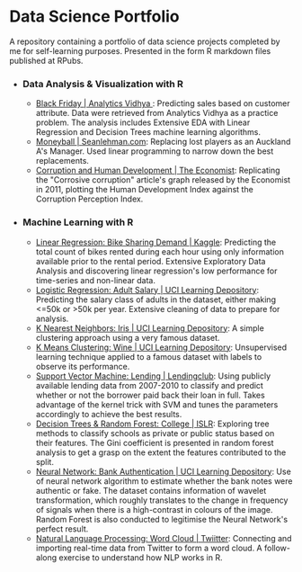# Data Science Portfolio


A repository containing a portfolio of data science projects completed by me for self-learning purposes. Presented in the form R markdown files published at RPubs.


- ### Data Analysis & Visualization with R
   - [Black Friday |  Analytics Vidhya ](http://rpubs.com/LeeJunHan/454168): Predicting sales based on customer attribute. Data were retrieved from Analytics Vidhya as a practice problem. The analysis includes Extensive EDA with Linear Regression and Decision Trees machine learning algorithms.
   - [Moneyball | Seanlehman.com](http://rpubs.com/LeeJunHan/453841): Replacing lost players as an Auckland A's Manager. Used linear programming to narrow down the best replacements.
   - [Corruption and Human Development | The Economist](http://rpubs.com/LeeJunHan/453686): Replicating the "Corrosive corruption" article's graph released by the Economist in 2011, plotting the Human Development Index against the Corruption Perception Index.
  
  


- ### Machine Learning with R
  - [Linear Regression: Bike Sharing Demand | Kaggle](http://rpubs.com/LeeJunHan/450898): Predicting the total count of bikes rented during each hour using only information available prior to the rental period. Extensive Exploratory Data Analysis and discovering linear regression's low performance for time-series and non-linear data. 
  - [Logistic Regression: Adult Salary | UCI Learning Depository](http://rpubs.com/LeeJunHan/450142): Predicting the salary class of adults in the dataset, either making <=50k or >50k per year. Extensive cleaning of data to prepare for analysis.
  - [K Nearest Neighbors: Iris | UCI Learning Depository](http://rpubs.com/LeeJunHan/450973): A simple clustering approach using a very famous dataset.  
  - [K Means Clustering: Wine | UCI Learning Depository](http://rpubs.com/LeeJunHan/450046): Unsupervised learning technique applied to a famous dataset with labels to observe its performance. 
  - [Support Vector Machine: Lending | Lendingclub](http://rpubs.com/LeeJunHan/450085): Using publicly available lending data from 2007-2010 to classify and predict whether or not the borrower paid back their loan in full. Takes advantage of the kernel trick with SVM and tunes the parameters accordingly to achieve the best results.
  - [Decision Trees & Random Forest: College | ISLR](http://rpubs.com/LeeJunHan/451869): Exploring tree methods to classify schools as private or public status based on their features. The Gini coefficient is presented in random forest analysis to get a grasp on the extent the features contributed to the split. 
  - [Neural Network: Bank Authentication | UCI Learning Depository](http://rpubs.com/LeeJunHan/451463): Use of neural network algorithm to estimate whether the bank notes were authentic or fake. The dataset contains information of wavelet transformation, which roughly translates to the change in frequency of signals when there is a high-contrast in colours of the image. Random Forest is also conducted to legitimise the Neural Network's perfect result. 
  - [Natural Language Processing: Word Cloud | Twiitter](http://rpubs.com/LeeJunHan/451880): Connecting and importing real-time data from Twitter to form a word cloud. A follow-along exercise to understand how NLP works in R. 
 
 
